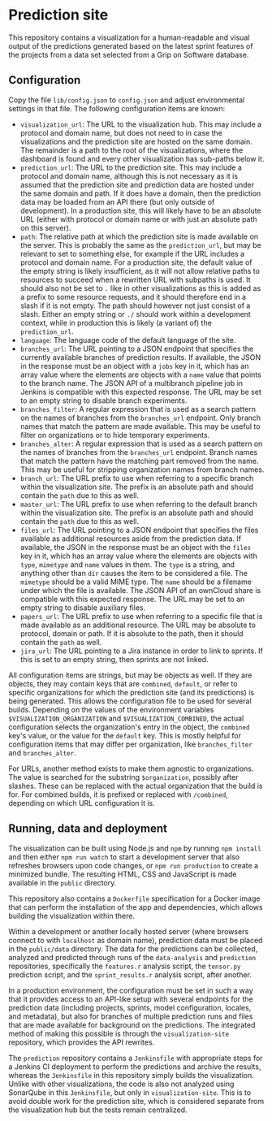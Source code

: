 # Prediction site

This repository contains a visualization for a human-readable and visual output 
of the predictions generated based on the latest sprint features of the 
projects from a data set selected from a Grip on Software database.

## Configuration

Copy the file `lib/config.json` to `config.json` and adjust environmental 
settings in that file. The following configuration items are known:

- `visualization_url`: The URL to the visualization hub. This may include 
  a protocol and domain name, but does not need to in case the visualizations 
  and the prediction site are hosted on the same domain. The remainder is 
  a path to the root of the visualizations, where the dashboard is found and 
  every other visualization has sub-paths below it.
- `prediction_url`: The URL to the prediction site. This may include a protocol 
  and domain name, although this is not necessary as it is assumed that the 
  prediction site and prediction data are hosted under the same domain and 
  path. If it does have a domain, then the prediction data may be loaded from 
  an API there (but only outside of development). In a production site, this 
  will likely have to be an absolute URL (either with protocol or domain name 
  or with just an absolute path on this server).
- `path`: The relative path at which the prediction site is made available on 
  the server. This is probably the same as the `prediction_url`, but may be 
  relevant to set to something else, for example if the URL includes a protocol 
  and domain name. For a production site, the default value of the empty string
  is likely insufficient, as it will not allow relative paths to resources to
  succeed when a rewritten URL with subpaths is used. It should also not be set
  to `.` like in other visualizations as this is added as a prefix to some 
  resource requests, and it should therefore end in a slash if it is not empty.
  The path should however not just consist of a slash. Either an empty string
  or `./` should work within a development context, while in production this is 
  likely (a variant of) the `prediction_url`.
- `language`: The language code of the default language of the site.
- `branches_url`: The URL pointing to a JSON endpoint that specifies the 
  currently available branches of prediction results. If available, the JSON in 
  the response must be an object with a `jobs` key in it, which has an array 
  value where the elements are objects with a `name` value that points to the 
  branch name. The JSON API of a multibranch pipeline job in Jenkins is 
  compatible with this expected response. The URL may be set to an empty string 
  to disable branch experiments.
- `branches_filter`: A regular expression that is used as a search pattern on 
  the names of branches from the `branches_url` endpoint. Only branch names 
  that match the pattern are made available. This may be useful to filter on 
  organizations or to hide temporary experiments.
- `branches_alter`: A regular expression that is used as a search pattern on 
  the names of branches from the `branches_url` endpoint. Branch names that 
  match the pattern have the matching part removed from the name. This may be 
  useful for stripping organization names from branch names.
- `branch_url`: The URL prefix to use when referring to a specific branch 
  within the visualization site. The prefix is an absolute path and should 
  contain the `path` due to this as well.
- `master_url`: The URL prefix to use when referring to the default branch 
  within the visualization site. The prefix is an absolute path and should 
  contain the `path` due to this as well.
- `files_url`: The URL pointing to a JSON endpoint that specifies the files 
  available as additional resources aside from the prediction data. If 
  available, the JSON in the response must be an object with the `files` key in 
  it, which has an array value where the elements are objects with `type`, 
  `mimetype` and `name` values in them. The `type` is a string, and anything 
  other than `dir` causes the item to be considered a file. The `mimetype` 
  should be a valid MIME type. The `name` should be a filename under which the 
  file is available. The JSON API of an ownCloud share is compatible with this 
  expected response. The URL may be set to an empty string to disable auxiliary 
  files.
- `papers_url`: The URL prefix to use when referring to a specific file that is 
  made available as an additional resource. The URL may be absolute to 
  protocol, domain or path. If it is absolute to the path, then it should 
  contain the `path` as well.
- `jira_url`: The URL pointing to a Jira instance in order to link to sprints. 
  If this is set to an empty string, then sprints are not linked.

All configuration items are strings, but may be objects as well. If they are 
objects, they may contain keys that are `combined`, `default`, or refer to 
specific organizations for which the prediction site (and its predictions) is 
being generated. This allows the configuration file to be used for several 
builds. Depending on the values of the environment variables 
`$VISUALIZATION_ORGANIZATION` and `$VISUALIZATION_COMBINED`, the actual 
configuration selects the organization's entry in the object, the `combined` 
key's value, or the value for the `default` key. This is mostly helpful for 
configuration items that may differ per organization, like `branches_filter` 
and `branches_alter`.

For URLs, another method exists to make them agnostic to organizations. The 
value is searched for the substring `$organization`, possibly after slashes. 
These can be replaced with the actual organization that the build is for. For 
combined builds, it is prefixed or replaced with `/combined`, depending on 
which URL configuration it is.

## Running, data and deployment

The visualization can be built using Node.js and `npm` by running `npm install` 
and then either `npm run watch` to start a development server that also 
refreshes browsers upon code changes, or `npm run production` to create 
a minimized bundle. The resulting HTML, CSS and JavaScript is made available in 
the `public` directory.

This repository also contains a `Dockerfile` specification for a Docker image 
that can perform the installation of the app and dependencies, which allows 
building the visualization within there.

Within a development or another locally hosted server (where browsers connect 
to with `localhost` as domain name), prediction data must be placed in the 
`public/data` directory. The data for the predictions can be collected, 
analyzed and predicted through runs of the `data-analysis` and `prediction` 
repositories, specifically the `features.r` analysis script, the `tensor.py` 
prediction script, and the `sprint_results.r` analysis script, after another. 

In a production environment, the configuration must be set in such a way that 
it provides access to an API-like setup with several endpoints for the 
prediction data (including projects, sprints, model configuration, locales, and 
metadata), but also for branches of multiple prediction runs and files that are 
made available for background on the predictions. The integrated method of 
making this possible is through the `visualization-site` repository, which 
provides the API rewrites.

The `prediction` repository contains a `Jenkinsfile` with appropriate steps for 
a Jenkins CI deployment to perform the predictions and archive the results, 
whereas the `Jenkinsfile` in this repository simply builds the visualization. 
Unlike with other visualizations, the code is also not analyzed using SonarQube 
in this `Jenkinsfile`, but only in `visualization-site`. This is to avoid 
double work for the prediction site, which is considered separate from the 
visualization hub but the tests remain centralized.
